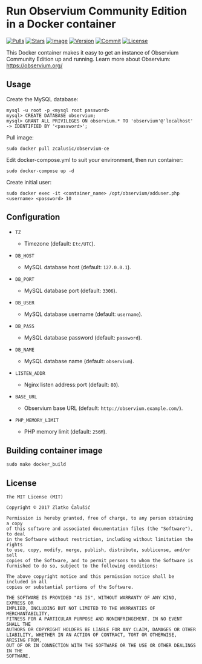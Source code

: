 # Run Observium Community Edition in a Docker container

[![Pulls](https://img.shields.io/docker/pulls/zcalusic/observium-ce.svg)](https://hub.docker.com/r/zcalusic/observium-ce/)
[![Stars](https://img.shields.io/docker/stars/zcalusic/observium-ce.svg)](https://hub.docker.com/r/zcalusic/observium-ce/)
[![Image](https://images.microbadger.com/badges/image/zcalusic/observium-ce.svg)](https://microbadger.com/images/zcalusic/observium-ce/)
[![Version](https://images.microbadger.com/badges/version/zcalusic/observium-ce.svg)](https://microbadger.com/images/zcalusic/observium-ce/)
[![Commit](https://images.microbadger.com/badges/commit/zcalusic/observium-ce.svg)](https://microbadger.com/images/zcalusic/observium-ce/)
[![License](https://images.microbadger.com/badges/license/zcalusic/observium-ce.svg)](https://microbadger.com/images/zcalusic/observium-ce/)

This Docker container makes it easy to get an instance of Observium Community Edition up and running.  Learn more about Observium: <https://observium.org/>

## Usage

Create the MySQL database:

```
mysql -u root -p <mysql root password>
mysql> CREATE DATABASE observium;
mysql> GRANT ALL PRIVILEGES ON observium.* TO 'observium'@'localhost' -> IDENTIFIED BY '<password>';
```

Pull image:

```
sudo docker pull zcalusic/observium-ce
```

Edit docker-compose.yml to suit your environment, then run container:

```
sudo docker-compose up -d
```

Create initial user:

```
sudo docker exec -it <container_name> /opt/observium/adduser.php <username> <password> 10
```

## Configuration

* `TZ`
  * Timezone (default: `Etc/UTC`).

* `DB_HOST`
  * MySQL database host (default: `127.0.0.1`).

* `DB_PORT`
  * MySQL database port (default: `3306`).

* `DB_USER`
  * MySQL database username (default: `username`).

* `DB_PASS`
  * MySQL database password (default: `password`).

* `DB_NAME`
  * MySQL database name (default: `observium`).

* `LISTEN_ADDR`
  * Nginx listen address:port (default: `80`).

* `BASE_URL`
  * Observium base URL (default: `http://observium.example.com/`).

* `PHP_MEMORY_LIMIT`
  * PHP memory limit (default: `256M`).

## Building container image

```
sudo make docker_build
```

## License

```
The MIT License (MIT)

Copyright © 2017 Zlatko Čalušić

Permission is hereby granted, free of charge, to any person obtaining a copy
of this software and associated documentation files (the "Software"), to deal
in the Software without restriction, including without limitation the rights
to use, copy, modify, merge, publish, distribute, sublicense, and/or sell
copies of the Software, and to permit persons to whom the Software is
furnished to do so, subject to the following conditions:

The above copyright notice and this permission notice shall be included in all
copies or substantial portions of the Software.

THE SOFTWARE IS PROVIDED "AS IS", WITHOUT WARRANTY OF ANY KIND, EXPRESS OR
IMPLIED, INCLUDING BUT NOT LIMITED TO THE WARRANTIES OF MERCHANTABILITY,
FITNESS FOR A PARTICULAR PURPOSE AND NONINFRINGEMENT. IN NO EVENT SHALL THE
AUTHORS OR COPYRIGHT HOLDERS BE LIABLE FOR ANY CLAIM, DAMAGES OR OTHER
LIABILITY, WHETHER IN AN ACTION OF CONTRACT, TORT OR OTHERWISE, ARISING FROM,
OUT OF OR IN CONNECTION WITH THE SOFTWARE OR THE USE OR OTHER DEALINGS IN THE
SOFTWARE.
```
